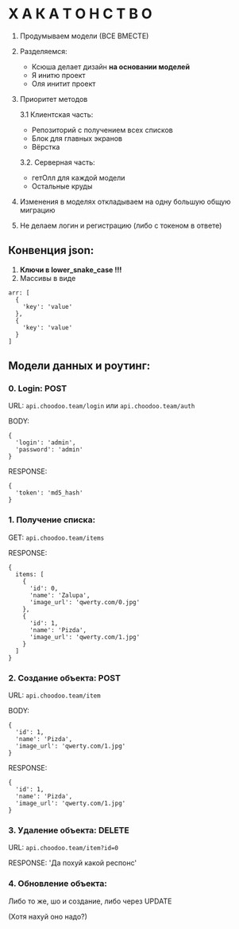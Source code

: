 # Х А К А Т О Н С Т В О
1. Продумываем модели (ВСЕ ВМЕСТЕ)
2. Разделяемся:
   - Ксюша делает дизайн **на основании моделей**
   - Я инитю проект
   - Оля инитит проект
3. Приоритет методов

   3.1 Клиентская часть:
   - Репозиторий с получением всех списков
   - Блок для главных экранов
   - Вёрстка

   3.2. Серверная часть:
   - гетОлл для каждой модели
   - Остальные круды

4. Изменения в моделях откладываем на одну большую общую миграцию
5. Не делаем логин и регистрацию (либо с токеном в ответе)

## Конвенция json:
1. **Ключи в lower_snake_case !!!**
2. Массивы в виде
```
arr: [
  {
    'key': 'value'
  },
  {
    'key': 'value'
  }
]
```

## Модели данных и роутинг:

### 0. Login: POST

URL: `api.choodoo.team/login` или `api.choodoo.team/auth`

BODY:
```
{
  'login': 'admin',
  'password': 'admin'
}
```
RESPONSE:
```
{
  'token': 'md5_hash'
}
```

### 1. Получение списка:
GET: `api.choodoo.team/items`

RESPONSE:
```
{
  items: [
    {
      'id': 0,
      'name': 'Zalupa',
      'image_url': 'qwerty.com/0.jpg'
    },
    {
      'id': 1,
      'name': 'Pizda',
      'image_url': 'qwerty.com/1.jpg'
    }
  ]
}
```

### 2. Создание объекта: POST
URL: `api.choodoo.team/item`

BODY:
```
{
  'id': 1,
  'name': 'Pizda',
  'image_url': 'qwerty.com/1.jpg'
}
```

RESPONSE:
```
{
  'id': 1,
  'name': 'Pizda',
  'image_url': 'qwerty.com/1.jpg'
}
```

### 3. Удаление объекта: DELETE
URL: `api.choodoo.team/item?id=0`

RESPONSE: 'Да похуй какой респонс'

### 4. Обновление объекта:
Либо то же, шо и создание, либо через UPDATE

(Хотя нахуй оно надо?)
